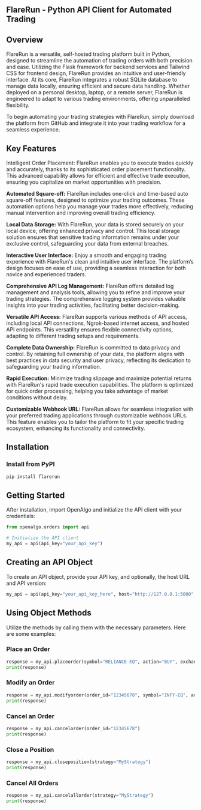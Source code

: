 ## FlareRun - Python API Client for Automated Trading
## Overview
FlareRun is a versatile, self-hosted trading platform built in Python, designed to streamline the automation of trading orders with both precision and ease. Utilizing the Flask framework for backend services and Tailwind CSS for frontend design, FlareRun provides an intuitive and user-friendly interface. At its core, FlareRun integrates a robust SQLite database to manage data locally, ensuring efficient and secure data handling. Whether deployed on a personal desktop, laptop, or a remote server, FlareRun is engineered to adapt to various trading environments, offering unparalleled flexibility.

To begin automating your trading strategies with FlareRun, simply download the platform from GitHub and integrate it into your trading workflow for a seamless experience.

## Key Features
Intelligent Order Placement: FlareRun enables you to execute trades quickly and accurately, thanks to its sophisticated order placement functionality. This advanced capability allows for efficient and effective trade execution, ensuring you capitalize on market opportunities with precision.

**Automated Square-off:** FlareRun includes one-click and time-based auto square-off features, designed to optimize your trading outcomes. These automation options help you manage your trades more effectively, reducing manual intervention and improving overall trading efficiency.

**Local Data Storage:** With FlareRun, your data is stored securely on your local device, offering enhanced privacy and control. This local storage solution ensures that sensitive trading information remains under your exclusive control, safeguarding your data from external breaches.

**Interactive User Interface:** Enjoy a smooth and engaging trading experience with FlareRun's clean and intuitive user interface. The platform’s design focuses on ease of use, providing a seamless interaction for both novice and experienced traders.

**Comprehensive API Log Management:** FlareRun offers detailed log management and analysis tools, allowing you to refine and improve your trading strategies. The comprehensive logging system provides valuable insights into your trading activities, facilitating better decision-making.

**Versatile API Access:** FlareRun supports various methods of API access, including local API connections, Ngrok-based internet access, and hosted API endpoints. This versatility ensures flexible connectivity options, adapting to different trading setups and requirements.

**Complete Data Ownership:** FlareRun is committed to data privacy and control. By retaining full ownership of your data, the platform aligns with best practices in data security and user privacy, reflecting its dedication to safeguarding your trading information.

**Rapid Execution:** Minimize trading slippage and maximize potential returns with FlareRun's rapid trade execution capabilities. The platform is optimized for quick order processing, helping you take advantage of market conditions without delay.

**Customizable Webhook URL:** FlareRun allows for seamless integration with your preferred trading applications through customizable webhook URLs. This feature enables you to tailor the platform to fit your specific trading ecosystem, enhancing its functionality and connectivity.

## Installation

### Install from PyPI

```bash
pip install flarerun
```

## Getting Started

After installation, import OpenAlgo and initialize the API client with your credentials:

```python
from openalgo.orders import api

# Initialize the API client
my_api = api(api_key="your_api_key")
```

## Creating an API Object

To create an API object, provide your API key, and optionally, the host URL and API version:

```python
my_api = api(api_key="your_api_key_here", host="http://127.0.0.1:5000", version="v1")
```

## Using Object Methods

Utilize the methods by calling them with the necessary parameters. Here are some examples:

### Place an Order

```python
response = my_api.placeorder(symbol="RELIANCE-EQ", action="BUY", exchange="NSE", quantity=1)
print(response)
```

### Modify an Order

```python
response = my_api.modifyorder(order_id="12345678", symbol="INFY-EQ", action="SELL", exchange="NSE", product="CNC", quantity=2, price=1500)
print(response)
```

### Cancel an Order

```python
response = my_api.cancelorder(order_id="12345678")
print(response)
```

### Close a Position

```python
response = my_api.closeposition(strategy="MyStrategy")
print(response)
```

### Cancel All Orders

```python
response = my_api.cancelallorder(strategy="MyStrategy")
print(response)
```


